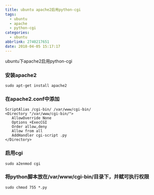 ```yaml
---
title: ubuntu apache2启用python-cgi
tags:
  - ubuntu
  - apache
  - python-cgi
categories:
  - ubuntu
abbrlink: 2740217651
date: 2018-04-05 15:17:17
---
```

ubuntu下apache2启用python-cgi
<!-- more -->
### 安装apache2

```
sudo apt-get install apache2
```
### 在apache2.conf中添加
```
ScriptAlias /cgi-bin/ /var/www/cgi-bin/
<Directory "/var/www/cgi-bin/">
   AllowOverride None
   Options +ExecCGI
   Order allow,deny
   Allow from all
   AddHandler cgi-script .py
</Directory>
```
### 启用cgi
```
sudo a2enmod cgi
```
### 将python脚本放在/var/www/cgi-bin/目录下，并赋可执行权限
```
sudo chmod 755 *.py
```